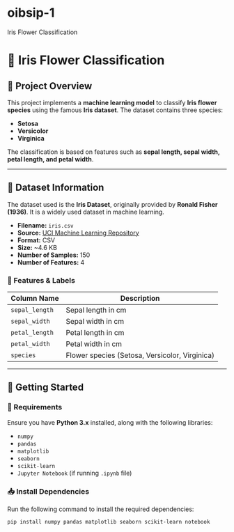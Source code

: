 # oibsip-1
Iris Flower Classification

# 🌸 Iris Flower Classification  

## 📌 Project Overview  
This project implements a **machine learning model** to classify **Iris flower species** using the famous **Iris dataset**. The dataset contains three species:  
- **Setosa**  
- **Versicolor**  
- **Virginica**  

The classification is based on features such as **sepal length, sepal width, petal length, and petal width**.

---

## 📂 Dataset Information  
The dataset used is the **Iris Dataset**, originally provided by **Ronald Fisher (1936)**. It is a widely used dataset in machine learning.  

- **Filename:** `iris.csv`  
- **Source:** [UCI Machine Learning Repository](https://archive.ics.uci.edu/ml/datasets/iris)  
- **Format:** CSV  
- **Size:** ~4.6 KB  
- **Number of Samples:** 150  
- **Number of Features:** 4  

### **🔢 Features & Labels**
| Column Name     | Description                     |
|----------------|--------------------------------|
| `sepal_length` | Sepal length in cm            |
| `sepal_width`  | Sepal width in cm             |
| `petal_length` | Petal length in cm            |
| `petal_width`  | Petal width in cm             |
| `species`      | Flower species (Setosa, Versicolor, Virginica) |

---

## 🚀 Getting Started  

### **🔧 Requirements**
Ensure you have **Python 3.x** installed, along with the following libraries:  
- `numpy`
- `pandas`
- `matplotlib`
- `seaborn`
- `scikit-learn`
- `Jupyter Notebook` (if running `.ipynb` file)

### **📥 Install Dependencies**  
Run the following command to install the required dependencies:  
```bash
pip install numpy pandas matplotlib seaborn scikit-learn notebook

